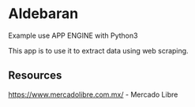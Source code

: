 # Aldebaran
Example use APP ENGINE with Python3

This app is to use it to extract data using web scraping.

## Resources
https://www.mercadolibre.com.mx/ - Mercado Libre
